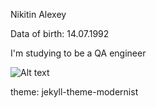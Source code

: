 Nikitin
Alexey

Data of birth: 14.07.1992

I'm studying to be a QA engineer

![Alt text](IMG_20200929_171319.jpg)

theme: jekyll-theme-modernist